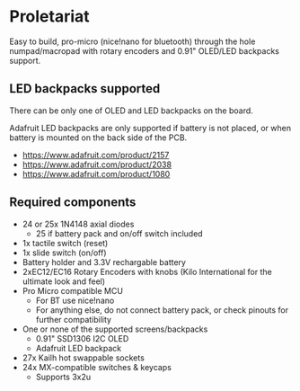 # Proletariat

Easy to build, pro-micro (nice!nano for bluetooth) through the hole
numpad/macropad with rotary encoders and 0.91" OLED/LED backpacks support.

## LED backpacks supported

There can be only one of OLED and LED backpacks on the board.

Adafruit LED backpacks are only supported if battery is not placed, 
or when battery is mounted on the back side of the PCB.

- https://www.adafruit.com/product/2157
- https://www.adafruit.com/product/2038
- https://www.adafruit.com/product/1080

## Required components

- 24 or 25x 1N4148 axial diodes
  - 25 if battery pack and on/off switch included
- 1x tactile switch (reset)
- 1x slide switch (on/off)
- Battery holder and 3.3V rechargable battery
- 2xEC12/EC16 Rotary Encoders with knobs (Kilo International for the ultimate look and feel)
- Pro Micro compatible MCU
  - For BT use nice!nano
  - For anything else, do not connect battery pack, or check pinouts for further compatibility
- One or none of the supported screens/backpacks
  - 0.91" SSD1306 I2C OLED
  - Adafruit LED backpack
- 27x  Kailh hot swappable sockets
- 24x MX-compatible switches & keycaps
  - Supports 3x2u
